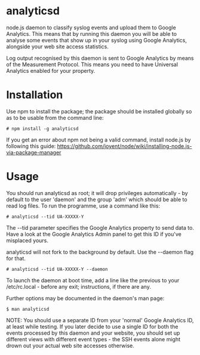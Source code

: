 analyticsd
==========

node.js daemon to classify syslog events and upload them to Google Analytics.
This means that by running this daemon you will be able to analyse some events
that show up in your syslog using Google Analytics, alongside your web site
access statistics.

Log output recognised by this daemon is sent to Google Analytics by means of
the Measurement Protocol. This means you need to have Universal Analytics
enabled for your property.

Installation
============

Use npm to install the package; the package should be installed globally so as
to be usable from the command line:

    # npm install -g analyticsd

If you get an error about npm not being a valid command, install node.js by
following this guide: https://github.com/joyent/node/wiki/installing-node.js-via-package-manager

Usage
=====

You should run analyticsd as root; it will drop privileges automatically - by
default to the user 'daemon' and the group 'adm' which should be able to read
log files. To run the programme, use a command like this:

    # analyticsd --tid UA-XXXXX-Y

The --tid parameter specifies the Google Analytics property to send data to.
Have a look at the Google Analytics Admin panel to get this ID if you've
misplaced yours.

analyticsd will not fork to the background by default. Use the --daemon flag
for that.

    # analyticsd --tid UA-XXXXX-Y --daemon

To launch the daemon at boot time, add a line like the previous to your
/etc/rc.local - before any exit; instructions, if there are any.

Further options may be documented in the daemon's man page:

    $ man analyticsd

NOTE: You should use a separate ID from your 'normal' Google Analytics ID, at
least while testing. If you later decide to use a single ID for both the events
processed by this daemon and your website, you should set up different views
with different event types - the SSH events alone might drown out your actual
web site accesses otherwise.
